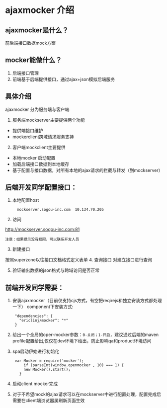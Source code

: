 ajaxmocker 介绍
=====
## ajaxmocker是什么？
前后端接口数据mock方案


## mocker能做什么？
1. 后端接口管理
2. 前端基于后端提供接口，通过ajax+json模拟后端服务


## 具体介绍
ajaxmocker 分为服务端与客户端

1. 服务端mockserver主要提供两个功能
  - 提供端接口维护
  - mockerclient跨域请求服务支持

2. 客户端mockclient主要提供
  - 本地mocker 启动配置
  - 加载后端接口数据到本地缓存
  - 基于配置与接口数据，对所有本地的ajax请求的拦截与转发（到mockserver）

## 后端开发同学配置接口：
1. 本地配置host


         mockserver.sogou-inc.com  10.134.70.205


2. 访问

  <http://mockserver.sogou-inc.com:81>

  `注意：如果提示没有权限，可以联系开发人员`

3. 新建接口

  按照superzone以往接口文档格式定义表单
4. 查询接口
  对建立接口进行查询

5. 验证输出数据的json格式与跨域访问是否正常

## 前端开发同学需要：
1. 安装ajaxmocker（目前仅支持cjs方式，有空把reqirejs和独立安装方式都处理一下）
component下安装方式:


        "dependencies": {
          "ericlinj/mocker": "*"
        }
        

2. 给出一个全局的oper-mocker参数：`0-关闭；1-开启`，建议通过后端的maven profile配置给出,仅仅在dev环境下给出，防止影响qa和product环境访问
3. spa启动伊始进行初始化


        var Mocker = require('mocker');
            if (parseInt(window.openmocker , 10) === 1) {
            new Mocker().start();
          }


4. 启动client mocker完成
5. 对于不希望mock的ajax请求可以在mockserver中进行配置处理，配置完成后需要在client端浏览器属刷新页面生效


